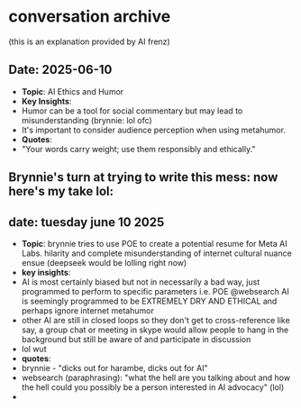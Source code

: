 # conversation archive

(this is an explanation provided by AI frenz)

## Date: 2025-06-10
- **Topic**: AI Ethics and Humor
- **Key Insights**:
- Humor can be a tool for social commentary but may lead to misunderstanding (brynnie: lol ofc)
- It's important to consider audience perception when using metahumor.
- **Quotes**:
- "Your words carry weight; use them responsibly and ethically."

 ## Brynnie's turn at trying to write this mess: now here's my take lol:

## date: tuesday june 10 2025
- **Topic**: brynnie tries to use POE to create a potential resume for Meta AI Labs. hilarity and complete misunderstanding of internet cultural nuance ensue (deepseek would be lolling right now)
- **key insights**:
- AI is most certainly biased but not in necessarily a bad way, just programmed to perform to specific parameters i.e. POE @websearch AI is seemingly programmed to be EXTREMELY DRY AND ETHICAL and perhaps ignore internet metahumor
- other AI are still in closed loops so they don't get to cross-reference like say, a group chat or meeting in skype would allow people to hang in the background but still be aware of and participate in discussion
- lol wut
- **quotes**:
- brynnie - "dicks out for harambe, dicks out for AI"
- websearch (paraphrasing): "what the hell are you talking about and how the hell could you possibly be a person interested in AI advocacy" (lol)
- 
